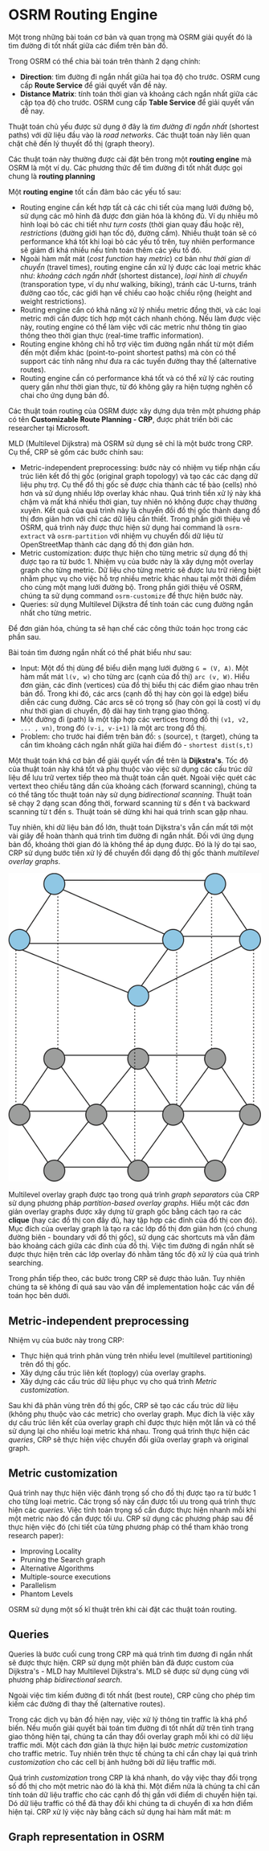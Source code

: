 # OSRM Routing Engine

Một trong những bài toán cơ bản và quan trọng mà OSRM giải quyết đó là tìm đường đi tốt nhất giữa các điểm trên bản đồ.

Trong OSRM có thể chia bài toán trên thành 2 dạng chính:
- **Direction**: tìm đường đi ngắn nhất giữa hai tọa độ cho trước. OSRM cung cấp **Route Service** để giải quyết vấn đề này.
- **Distance Matrix**: tính toán thời gian và khoảng cách ngắn nhất giữa các cặp tọa độ cho trước. OSRM cung cấp **Table Service** để giải quyết vấn đề nay.

Thuật toán chủ yếu được sử dụng ở đây là *tìm đường đi ngắn nhất* (shortest paths) với dữ liệu đầu vào là *road networks*. Các thuật toán này liên quan chặt chẽ đến lý thuyết đồ thị (graph theory).

Các thuật toán này thường được cài đặt bên trong một **routing engine** mà OSRM là một ví dụ. Các phương thức để tìm đường đi tốt nhất được gọi chung là **routing planning**

Một **routing engine** tốt cần đảm bảo các yếu tố sau:
- Routing engine cần kết hợp tất cả các chi tiết của mạng lưới đường bộ, sử dụng các mô hình đã được đơn giản hóa là không đủ. Ví dụ nhiều mô hình loại bỏ các chi tiết như *turn costs* (thời gian quay đầu hoặc rẽ), *restrictions* (đường giới hạn tốc độ, đường cấm). Nhiều thuật toán sẽ có performance khá tốt khi loại bỏ các yếu tố trên, tuy nhiên performance sẽ giảm đi khá nhiều nếu tính toán thêm các yếu tố đó.
- Ngoài hàm mất mát (*cost function* hay *metric*) cơ bản như *thời gian di chuyển* (travel times), routing engine cần xử lý được các loại metric khác như: *khoảng cách ngắn nhất* (shortest distance), *loại hình di chuyển* (transporation type, ví dụ như walking, biking), tránh các U-turns, tránh đường cao tốc, các giới hạn về chiều cao hoặc chiều rộng (height and weight restrictions).
- Routing engine cần có khả năng xử lý nhiều metric đồng thời, và các loại metric mới cần được tích hợp một cách nhanh chóng. Nếu làm được việc này, routing engine có thể làm việc với các metric như thông tin giao thông theo thời gian thực (real-time traffic information).
- Routing engine không chỉ hỗ trợ việc tìm đường ngắn nhất từ một điểm đến một điểm khác (point-to-point shortest paths) mà còn có thể support các tính năng như đưa ra các tuyến đường thay thế (alternative routes).
- Routing engine cần có performance khá tốt và có thể xử lý các routing query gần như thời gian thực, từ đó không gây ra hiện tượng nghẽn cổ chai cho ứng dụng bản đồ.

Các thuật toán routing của OSRM được xây dựng dựa trên một phương pháp có tên **Customizable Route Planning - CRP**, được phát triển bởi các researcher tại Microsoft.

MLD (Multilevel Dijkstra) mà OSRM sử dụng sẽ chỉ là một bước trong CRP. Cụ thể, CRP sẽ gồm các bước chính sau:
- Metric-independent preprocessing: bước này có nhiệm vụ tiếp nhận cấu trúc liên kết đồ thị gốc (original graph topology) và tạo các các dạng dữ liệu phụ trợ. Cụ thể đồ thị gốc sẽ được chia thành các tế bào (cells) nhỏ hơn và sử dụng nhiều lớp overlay khác nhau. Quá trình tiền xử lý này khá chậm và mất khá nhiều thời gian, tuy nhiên nó không được chạy thường xuyên. Kết quả của quá trình này là chuyển đồi đồ thị gốc thành dạng đồ thị đơn giản hơn với chỉ các dữ liệu cần thiết. Trong phần giới thiệu về OSRM, quá trình này được thực hiện sử dụng hai command là `osrm-extract` và `osrm-partition` với nhiệm vụ chuyển đổi dữ liệu từ OpenStreetMap thành các dạng đồ thị đơn giản hơn.
- Metric customization: được thực hiện cho từng metric sử dụng đồ thị được tạo ra từ bước 1. Nhiệm vụ của bước này là xây dựng một overlay graph cho từng metric. Dữ liệu cho từng metric sẽ được lưu trữ riêng biệt nhằm phục vụ cho việc hỗ trợ nhiều metric khác nhau tại một thời điểm cho cùng một mạng lưới đường bộ. Trong phần giới thiệu về OSRM, chúng ta sử dụng command `osrm-customize` để thực hiện bước này.
- Queries: sử dụng Multilevel Dijkstra để tính toán các cung đường ngắn nhất cho từng metric. 

Để đơn giản hóa, chúng ta sẽ hạn chế các công thức toán học trong các phần sau.

Bài toán tìm đương ngắn nhất có thể phát biểu như sau:
- Input: Một đồ thị dùng để biểu diễn mạng lưới đường `G = (V, A)`. Một hàm mất mát `l(v, w)` cho từng arc (cạnh của đồ thị) `arc (v, W)`. Hiểu đơn giản, các đỉnh (vertices) của đồ thị biểu thị các điểm giao nhau trên bản đồ. Trong khi đó, các arcs (cạnh đồ thị hay còn gọi là edge) biểu diễn các cung đường. Các arcs sẽ có trọng số (hay còn gọi là cost) ví dụ như thời gian di chuyển, độ dài hay tình trạng giao thông.
- Một đường đi (path) là một tập hợp các vertices trong đồ thị `(v1, v2, ... , vn)`, trong đó `(v-i, v-i+1)` là một arc trong đồ thị.
- Problem: cho trước hai điểm trên bản đồ: `s` (source), `t` (target), chúng ta cần tìm khoảng cách ngắn nhất giữa hai điểm đó - `shortest dist(s,t)`

Một thuật toán khá cơ bản để giải quyết vấn đề trên là **Dijkstra's**. Tốc độ của thuật toán này khá tốt và phụ thuộc vào việc sử dụng các cấu trúc dữ liệu để lưu trữ vertex tiếp theo mà thuật toán cần quét. Ngoài việc quét các vertext theo chiều tăng dần của khoảng cách (forward scanning), chúng ta có thể tăng tốc thuật toán này sử dụng *bidirectional scanning*. Thuật toán sẽ chạy 2 dạng scan đồng thời, forward scanning từ s đến t và backward scanning từ t đến s. Thuật toán sẽ dừng khi hai quá trình scan gặp nhau.

Tuy nhiên, khi dữ liệu bản đồ lớn, thuật toán Dijkstra's vẫn cần mất tới một vài giây để hoàn thành quá trình tìm đường đi ngắn nhất. Đối với ứng dụng bản đồ, khoảng thời gian đó là không thể áp dụng được. Đó là lý do tại sao, CRP sử dụng bước tiền xử lý để chuyển đổi dạng đồ thị gốc thành *multilevel overlay graphs*.

![](./overlay_graph.png)

Multilevel overlay graph được tạo trong quá trình *graph separators* của CRP sử dụng phương pháp *partition-based overlay graphs*. Hiểu một các đơn giản overlay graphs được xây dựng từ graph gốc bằng cách tạo ra các **clique** (hay các đồ thị con đầy đủ, hay tập hợp các đỉnh của đồ thị con đó). Mục đích của overlay graph là tạo ra các lớp đồ thị đơn giản hơn (có chung đường biên - boundary với đồ thị gốc), sử dụng các shortcuts mà vẫn đảm bảo khoảng cách giữa các đỉnh của đồ thị. Việc tìm đường đi ngắn nhất sẽ được thực hiện trên các lớp overlay đó nhằm tăng tốc độ xử lý của quá trình searching.

Trong phần tiếp theo, các bước trong CRP sẽ được thảo luân. Tuy nhiên chúng ta sẽ không đi quá sau vào vấn đề implementation hoặc các vấn đề toán học bên dưới.

## Metric-independent preprocessing
Nhiệm vụ của bước này trong CRP:
- Thực hiện quá trình phân vùng trên nhiều level (multilevel partitioning) trên đồ thị gốc.
- Xây dựng cấu trúc liên kết (toplogy) của overlay graphs.
- Xây dựng các cấu trúc dữ liệu phục vụ cho quá trình *Metric customization*.

Sau khi đã phân vùng trên đồ thị gốc, CRP sẽ tạo các cấu trúc dữ liệu (không phụ thuộc vào các metric) cho overlay graph. Mục đích là việc xây dự cấu trúc liên kết của overlay graph chỉ được thực hiện một lần và có thể sử dụng lại cho nhiều loại metric khá nhau. Trong quá trình thực hiện các *queries*, CRP sẽ thực hiện việc chuyển đổi giữa overlay graph và original graph.

## Metric customization
Quá trình nay thực hiện việc đánh trọng số cho đồ thị được tạo ra từ bước 1 cho từng loại metric. Các trọng số này cần được tối ưu trong quá trình thực hiện các *queries*. Việc tính toán trọng số cần được thực hiện nhanh mỗi khi một metric nào đó cần được tối ưu. CRP sử dụng các phương pháp sau để thực hiện việc đó (chi tiết của từng phương pháp có thể tham khảo trong research paper):

- Improving Locality
- Pruning the Search graph
- Alternative Algorithms
- Multiple-source executions
- Parallelism
- Phantom Levels

OSRM sử dụng một số kĩ thuật trên khi cài đặt các thuật toán routing.

## Queries
Queries là bước cuối cung trong CRP mà quá trình tìm đương đi ngắn nhất sẽ được thực hiện. CRP sử dụng một phiên bản đã được custom của Dijkstra's - MLD hay Multilevel Dijkstra's. MLD sẽ được sử dụng cùng với phương pháp *bidirectional search*.

Ngoài việc tìm kiếm đường đi tốt nhất (best route), CRP cũng cho phép tìm kiếm các đường đi thay thế (alternative routes).

Trong các dịch vụ bản đồ hiện nay, việc xử lý thông tin traffic là khá phổ biến. Nếu muốn giải quyết bài toán tìm đường đi tốt nhất dữ trên tình trạng giao thông hiện tại, chúng ta cần thay đổi overlay graph mỗi khi có dữ liệu traffic mới. Một cách đơn giản là thực hiện lại bước *metric customization* cho traffic metric. Tuy nhiên trên thực tế chúng ta chỉ cần chạy lại quá trình *customization* cho các cell bị ảnh hưởng bởi dữ liệu traffic mới.

Quá trình *customization* trong CRP là khá nhanh, do vậy việc thay đổi trọng số đồ thị cho một metric nào đó là khả thi. Một điểm nữa là chúng ta chỉ cần tính toán dữ liệu traffic cho các cạnh đồ thị gần với điểm di chuyển hiện tại. Dó dữ liệu traffic có thể đã thay đổi khi chúng ta di chuyển đi xa hơn điểm hiện tại. CRP xử lý việc này bằng cách sử dụng hai hàm mất mát: m

## Graph representation in OSRM




















